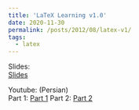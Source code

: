 ```yaml
---
title: 'LaTeX Learning v1.0'
date: 2020-11-30
permalink: /posts/2012/08/latex-v1/
tags:
  - latex
---
```




Slides: \
[Slides](https://github.com/soroushomidvar/latex-learning/blob/master/LaTeX%20Learning%20-%20v1.0%20-%20Part%201.pdf)


Youtube: (Persian)\
Part 1: [Part 1](https://www.youtube.com/watch?v=OJl6foKNRdk&ab_channel=SoroushOmidvartehrani)
Part 2: [Part 2](https://www.youtube.com/watch?v=bwk_jAeh-A8&ab_channel=SoroushOmidvartehrani)

